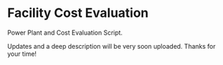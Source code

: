 # Facility Cost Evaluation
Power Plant and Cost Evaluation Script. 

Updates and a deep description will be very soon uploaded. Thanks for your time!
